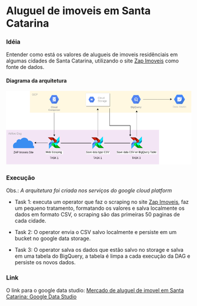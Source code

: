 # Aluguel de imoveis em Santa Catarina


### Idéia

Entender como está os valores de alugueis de imoveis residênciais em algumas cidades de Santa Catarina, utilizando o site [Zap Imoveis](https://www.zapimoveis.com.br/)
como fonte de dados.

#### Diagrama da arquitetura

![Flow diagram](https://github.com/anologicon/aluguel-imoveis-dag-airflow/blob/master/images/ELTflow.png)

### Execução

Obs.: *A arquitetura foi criada nos serviços do google cloud platform*

- Task 1: executa um operator que faz o scraping no site [Zap Imoveis](https://www.zapimoveis.com.br/), faz um pequeno tratamento, formatando os valores e salva localmente os dados em formato CSV, o scraping são das primeiras 50 paginas de cada cidade.

- Task 2: O operator envia o CSV salvo localmente e persiste em um bucket no google data storage.

- Task 3: O operator salva os dados que estão salvo no storage e salva em uma tabela do BigQuery, a tabela é limpa a cada execução da DAG e persiste os novos dados.

### Link

O link para o google data studio: [Mercado de aluguel de imovel em Santa Catarina: Google Data Studio](https://datastudio.google.com/reporting/ba8747f9-f984-4a89-a80a-68f662a83b1e)